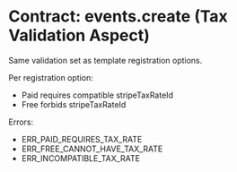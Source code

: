 # Contract: events.create (Tax Validation Aspect)

Same validation set as template registration options.

Per registration option:
- Paid requires compatible stripeTaxRateId
- Free forbids stripeTaxRateId

Errors:
- ERR_PAID_REQUIRES_TAX_RATE
- ERR_FREE_CANNOT_HAVE_TAX_RATE
- ERR_INCOMPATIBLE_TAX_RATE
